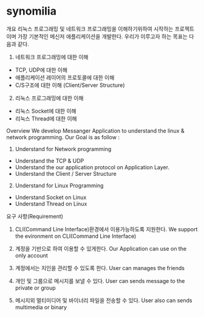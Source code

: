 # synomilia

개요
리눅스 프로그래밍 및 네트워크 프로그래밍을 이해하기위하여 시작하는 프로젝트이며 가장 기본적인 메신저 애플리케이션을 개발한다.
우리가 이루고자 하는 목표는 다음과 같다. 
1. 네트워크 프로그래밍에 대한 이해 
- TCP, UDP에 대한 이해
- 애플리케이션 레이어의 프로토콜에 대한 이해 
- C/S구조에 대한 이해 (Client/Server Structure)
2. 리눅스 프로그래밍에 대한 이해
- 리눅스 Socket에 대한 이해
- 리눅스 Thread에 대한 이해

Overview
We develop Messanger Application to understand the linux & network programming.
Our Goal is as follow : 
1. Understand for Network programming
- Understand the TCP & UDP
- Understand the our application protocol on Application Layer.
- Understand the Client / Server Structure
2. Understand for Linux Programming
- Understand Socket on Linux
- Understand Thread on Linux


요구 사항(Requirement)
1. CLI(Command Line Interface)환경에서 이용가능하도록 지원한다.
We support the evironment on CLI(Command Line Interface)

2. 계정을 기반으로 하여 이용할 수 있게한다.
Our Application can use on the only account

3. 계정에서는 지인을 관리할 수 있도록 한다.
User can manages the friends

4. 개인 및 그룹으로 메시지를 보낼 수 있다.
User can sends message to the private or group

5. 메시지외 멀티미디어 및 바이너리 파일을 전송할 수 있다.
User also can sends multimedia or binary

